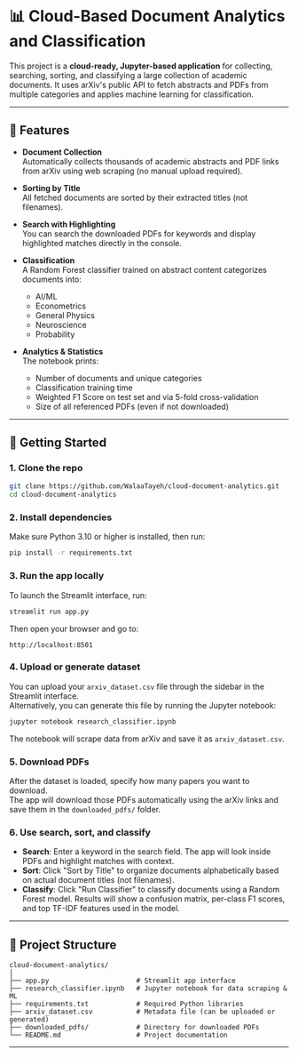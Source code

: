 # 📊 Cloud-Based Document Analytics and Classification

This project is a **cloud-ready, Jupyter-based application** for collecting, searching, sorting, and classifying a large collection of academic documents. It uses arXiv's public API to fetch abstracts and PDFs from multiple categories and applies machine learning for classification.

---

## 🔧 Features

- **Document Collection**  
  Automatically collects thousands of academic abstracts and PDF links from arXiv using web scraping (no manual upload required).

- **Sorting by Title**  
  All fetched documents are sorted by their extracted titles (not filenames).

- **Search with Highlighting**  
  You can search the downloaded PDFs for keywords and display highlighted matches directly in the console.

- **Classification**  
  A Random Forest classifier trained on abstract content categorizes documents into:

  - AI/ML
  - Econometrics
  - General Physics
  - Neuroscience
  - Probability

- **Analytics & Statistics**  
  The notebook prints:
  - Number of documents and unique categories
  - Classification training time
  - Weighted F1 Score on test set and via 5-fold cross-validation
  - Size of all referenced PDFs (even if not downloaded)

---

## 🚀 Getting Started

### 1. Clone the repo

```bash
git clone https://github.com/WalaaTayeh/cloud-document-analytics.git
cd cloud-document-analytics
```

### 2. Install dependencies

Make sure Python 3.10 or higher is installed, then run:

```bash
pip install -r requirements.txt
```

### 3. Run the app locally

To launch the Streamlit interface, run:

```bash
streamlit run app.py
```

Then open your browser and go to:

```
http://localhost:8501
```

### 4. Upload or generate dataset

You can upload your `arxiv_dataset.csv` file through the sidebar in the Streamlit interface.  
Alternatively, you can generate this file by running the Jupyter notebook:

```bash
jupyter notebook research_classifier.ipynb
```

The notebook will scrape data from arXiv and save it as `arxiv_dataset.csv`.

### 5. Download PDFs

After the dataset is loaded, specify how many papers you want to download.  
The app will download those PDFs automatically using the arXiv links and save them in the `downloaded_pdfs/` folder.

### 6. Use search, sort, and classify

- **Search**: Enter a keyword in the search field. The app will look inside PDFs and highlight matches with context.
- **Sort**: Click "Sort by Title" to organize documents alphabetically based on actual document titles (not filenames).
- **Classify**: Click "Run Classifier" to classify documents using a Random Forest model. Results will show a confusion matrix, per-class F1 scores, and top TF-IDF features used in the model.

---

## 📁 Project Structure

```
cloud-document-analytics/
│
├── app.py                      # Streamlit app interface
├── research_classifier.ipynb   # Jupyter notebook for data scraping & ML
├── requirements.txt            # Required Python libraries
├── arxiv_dataset.csv           # Metadata file (can be uploaded or generated)
├── downloaded_pdfs/            # Directory for downloaded PDFs
└── README.md                   # Project documentation
```

---
